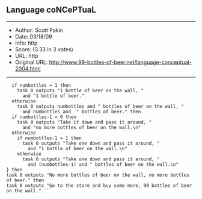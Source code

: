 
## Language coNCePTuaL ##
---
- Author: Scott Pakin
- Date: 03/18/09
- Info: http
- Score:  (3.33 in 3 votes)
- URL: http
- Original URL: http://www.99-bottles-of-beer.net/language-conceptual-2004.html
---

```For each numbottles in {99, ..., 1} {
  if numbottles = 1 then
    task 0 outputs "1 bottle of beer on the wall, "
      and "1 bottle of beer."
  otherwise
    task 0 outputs numbottles and " bottles of beer on the wall, "
      and numbottles and  " bottles of beer." then
  if numbottles-1 = 0 then
    task 0 outputs "Take it down and pass it around, "
      and "no more bottles of beer on the wall.\n"
  otherwise
    if numbottles-1 = 1 then
      task 0 outputs "Take one down and pass it around, "
        and "1 bottle of beer on the wall.\n"
    otherwise
      task 0 outputs "Take one down and pass it around, "
        and (numbottles-1) and " bottles of beer on the wall.\n"
} then
task 0 outputs "No more bottles of beer on the wall, no more bottles of beer." then
task 0 outputs "Go to the store and buy some more, 99 bottles of beer on the wall.".```